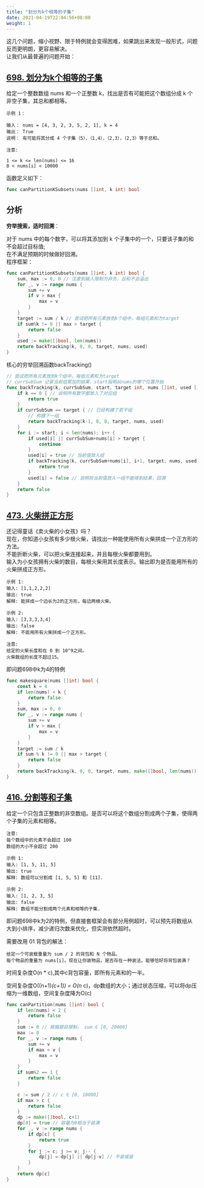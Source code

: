 ```yaml
---
title: "划分为k个相等的子集"
date: 2021-04-19T22:04:56+08:00
weight: 1
---
```


这几个问题，缩小视野、限于特例就会变得困难，如果跳出来发现一般形式，问题反而更明朗，更容易解决。  
让我们从最普遍的问题开始：

## [698. 划分为k个相等的子集](https://leetcode-cn.com/problems/partition-to-k-equal-sum-subsets)

给定一个整数数组  nums 和一个正整数 k，找出是否有可能把这个数组分成 k 个非空子集，其总和都相等。

```
示例 1：

输入： nums = [4, 3, 2, 3, 5, 2, 1], k = 4
输出： True
说明： 有可能将其分成 4 个子集（5），（1,4），（2,3），（2,3）等于总和。

注意:

1 <= k <= len(nums) <= 16
0 < nums[i] < 10000
```

函数定义如下：

```go
func canPartitionKSubsets(nums []int, k int) bool
```

## 分析

**穷举搜索，适时回溯**：

对于 nums 中的每个数字，可以将其添加到 k 个子集中的一个，只要该子集的和不会超过目标值;  
在不满足预期的时候做好回溯。  
程序框架：  

```go
func canPartitionKSubsets(nums []int, k int) bool {
	sum, max := 0, 0 // 注意到输入限制为非负，且和不会溢出
	for _, v := range nums {
		sum += v
		if v > max {
			max = v
		}
	}
	target := sum / k // 尝试把所有元素放到k个组中，每组元素和为target
	if sum%k != 0 || max > target {
		return false
	}
	used := make([]bool, len(nums))
	return backTracking(k, 0, 0, target, nums, used)
}
```

核心的穷举回溯函数backTracking()  

```go
// 尝试把所有元素放到k个组中，每组元素和为target
// currSubSum 记录当前组累加的结果，start指明从nums的哪个位置开始
func backTracking(k, currSubSum, start, target int, nums []int, used []bool) bool {
	if k == 0 { // 说明所有数字都放入了对应组
		return true
	}
	if currSubSum == target { // 已经构建了若干组
		// 构建下一组
		return backTracking(k-1, 0, 0, target, nums, used)
	}
	for i := start; i < len(nums); i++ {
		if used[i] || currSubSum+nums[i] > target {
			continue
		}
		used[i] = true // 当前值放入组
		if backTracking(k, currSubSum+nums[i], i+1, target, nums, used) {
			return true
		}
		used[i] = false // 说明将当前值放入一组不能得到结果，回溯
	}
	return false
}
```

## [473. 火柴拼正方形](https://leetcode-cn.com/problems/matchsticks-to-square)

还记得童话《卖火柴的小女孩》吗？  
现在，你知道小女孩有多少根火柴，请找出一种能使用所有火柴拼成一个正方形的方法。  
不能折断火柴，可以把火柴连接起来，并且每根火柴都要用到。  
输入为小女孩拥有火柴的数目，每根火柴用其长度表示。输出即为是否能用所有的火柴拼成正方形。  

```
示例 1:
输入: [1,1,2,2,2]
输出: true
解释: 能拼成一个边长为2的正方形，每边两根火柴。

示例 2:
输入: [3,3,3,3,4]
输出: false
解释: 不能用所有火柴拼成一个正方形。

注意:
给定的火柴长度和在 0 到 10^9之间。
火柴数组的长度不超过15。
```

即问题698中k为4的特例

```go
func makesquare(nums []int) bool {
    const k = 4
    if len(nums) < k {
        return false
    }
    sum, max := 0, 0
    for _, v := range nums {
        sum += v
        if v > max {
            max = v
        }
    }
    target := sum / k
    if sum % k != 0 || max > target {
        return false
    }
    return backTracking(k, 0, 0, target, nums, make([]bool, len(nums)))
}
```

## [416. 分割等和子集](https://leetcode-cn.com/problems/partition-equal-subset-sum)

给定一个只包含正整数的非空数组。是否可以将这个数组分割成两个子集，使得两个子集的元素和相等。  

```
注意:
每个数组中的元素不会超过 100
数组的大小不会超过 200

示例 1:
输入: [1, 5, 11, 5]
输出: true
解释: 数组可以分割成 [1, 5, 5] 和 [11].

示例 2:
输入: [1, 2, 3, 5]
输出: false
解释: 数组不能分割成两个元素和相等的子集.
```

即问题698中k为2的特例，但直接套框架会有部分用例超时，可以预先将数组从大到小排序，减少递归次数来优化，但实测依然超时。

需要改用 01 背包的解法：

```
给定一个可装载重量为 sum / 2 的背包和 N 个物品，
每个物品的重量为 nums[i]。现在让你装物品，是否存在一种装法，能够恰好将背包装满？
```

时间复杂度O(n * c),其中c背包容量，即所有元素和的一半。

空间复杂度O((n+1)*(c+1)) = O(n* c)，dp数组的大小；通过状态压缩，可以将dp压缩为一维数组，空间复杂度降为O(c)

```go
func canPartition(nums []int) bool {
	if len(nums) < 2 {
		return false
	}
	sum := 0 // 根据题目限制， sum ∈ [0, 20000]
	max := 0
	for _, v := range nums {
		sum += v
		if max < v {
			max = v
		}
	}
	if sum%2 == 1 {
		return false
	}

	c := sum / 2 // c ∈ [0, 10000]
	if max > c {
		return false
	}
	dp := make([]bool, c+1)
	dp[0] = true // 容量为0相当于装满
	for _, v := range nums {
		if dp[c] {
			return true
		}
		for j := c; j >= v; j-- {
			dp[j] = dp[j] || dp[j-v] // 不装或装
		}
	}
	return dp[c]
}
```

